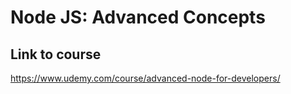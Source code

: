 # Node JS: Advanced Concepts

## Link to course
https://www.udemy.com/course/advanced-node-for-developers/

